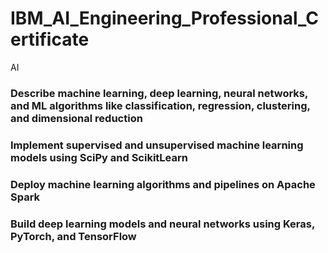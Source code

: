 # IBM_AI_Engineering_Professional_Certificate

AI

### Describe machine learning, deep learning, neural networks, and ML algorithms like classification, regression, clustering, and dimensional reduction 

### Implement supervised and unsupervised machine learning models using SciPy and ScikitLearn 

### Deploy machine learning algorithms and pipelines on Apache Spark 

### Build deep learning models and neural networks using Keras, PyTorch, and TensorFlow
